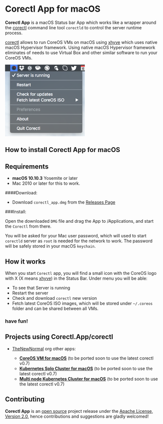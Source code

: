 Corectl App for macOS 
========================

**Corectl App** is a macOS Status bar App which works like a wrapper around the [corectl](https://github.com/TheNewNormal/corectl) command line tool `corectld` to control the server runtime process. 

[corectl](https://github.com/TheNewNormal/corectl) allows to run CoreOS VMs on macOS using [xhyve](https://github.com/mist64/xhyve) which uses native macOS Hypervisor framework. Using native macOS Hypervisor framework eliminates of needs to use Virtual Box and other similar software to run your CoreOS VMs.

![Corectl_APP](corectl_app.png "Corectl_APP")


How to install Corectl App for macOS
----------

**Requirements**
 -----------
  - **macOS 10.10.3** Yosemite or later 
  - Mac 2010 or later for this to work.


####Download:
* Download `corectl_app.dmg` from the [Releases Page](https://github.com/TheNewNormal/corectl.app/releases)

###Install:

Open the downloaded `DMG` file and drag the App to /Applications, and start the `Corectl` from there.

You will be asked for your Mac user password, which will used to start `corectld` server as `root` is needed for the network to work. The password will be safely stored in your macOS `keychain`.

How it works
------------
When you start `Corectl` app, you will find a small icon with the CoreOS logo with X (X means [xhyve](https://github.com/mist64/xhyve)) in the Status Bar.
Under menu you will be able:

- To see that Server is running
- Restart the server
- Check and download `corectl` new version
- Fetch latest CoreOS ISO images, which will be stored under `~/.coreos` folder and can be shared between all VMs.

### have fun!

## Projects using **Corectl.App/corectl**

- [TheNewNormal](http://github.com/TheNewNormal) org other apps:

  - **[CoreOS VM for macOS](https://github.com/TheNewNormal/coreos-osx)** (to be ported soon to use the latest corectl v0.7)
  - **[Kubernetes Solo Cluster for macOS](https://github.com/TheNewNormal/kube-solo-osx)** (to be ported soon to use the latest corectl v0.7)
  - **[Multi node Kubernetes Cluster for macOS](https://github.com/TheNewNormal/kube-cluster-osx)** (to be ported soon to use the latest corectl v0.7)

## Contributing

**Corectl App** is an [open source](http://opensource.org/osd) project release under
the [Apache License, Version 2.0](http://opensource.org/licenses/Apache-2.0),
hence contributions and suggestions are gladly welcomed! 
